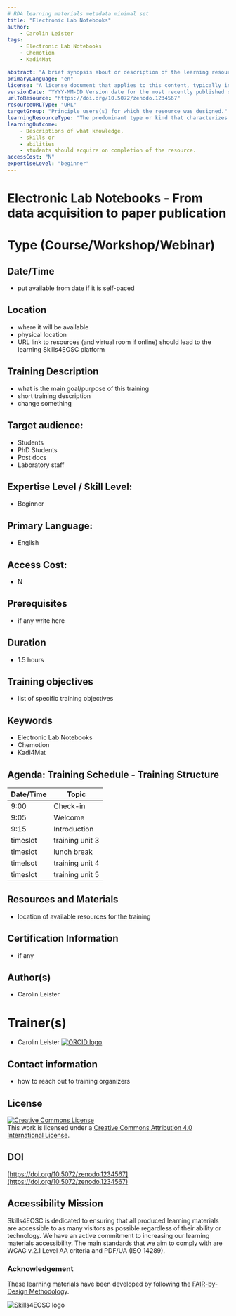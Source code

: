 ```yaml
---
# RDA learning materials metadata minimal set
title: "Electronic Lab Notebooks"
author: 
    - Carolin Leister
tags: 
    - Electronic Lab Notebooks
    - Chemotion 
    - Kadi4Mat

abstract: "A brief synopsis about or description of the learning resource."
primaryLanguage: "en"
license: "A license document that applies to this content, typically indicated by URL"
versionDate: "YYYY-MM-DD Version date for the most recently published or broadcast resource."
urlToResource: "https://doi.org/10.5072/zenodo.1234567"
resourceURLType: "URL"
targetGroup: "Principle users(s) for which the resource was designed."
learningResourceType: "The predominant type or kind that characterizes the learning resource."
learningOutcome: 
    - Descriptions of what knowledge, 
    - skills or 
    - abilities 
    - students should acquire on completion of the resource.
accessCost: "N"
expertiseLevel: "beginner"
---
```


# Electronic Lab Notebooks - From data acquisition to paper publication
# Type (Course/Workshop/Webinar)

## Date/Time
- put available from date if it is self-paced

## Location

- where it will be available
- physical location
- URL link to resources (and virtual room if online) should lead to the learning Skills4EOSC platform

## Training Description

- what is the main goal/purpose of this training
- short training description
- change something

## Target audience:
- Students
- PhD Students
- Post docs
- Laboratory staff
## Expertise Level / Skill Level:
- Beginner

## Primary Language:
- English

## Access Cost:
- N

## Prerequisites
- if any write here

## Duration
- 1.5 hours

## Training objectives

- list of specific training objectives

## Keywords
 - Electronic Lab Notebooks
 - Chemotion 
 - Kadi4Mat


## Agenda: Training Schedule - Training Structure

| Date/Time | Topic             |
|-----------|-------------------|
| 9:00  | Check-in   |
| 9:05  | Welcome   |
| 9:15  | Introduction      |
| timeslot  | training unit 3   |
| timeslot  | lunch break       |
| timelsot  | training unit 4   |
| timeslot  | training unit 5   |

## Resources and Materials

- location of available resources for the training

## Certification Information

- if any

## Author(s)
- Carolin Leister

# Trainer(s)
- Carolin Leister [![ORCID logo](./attachments/orcid_16x16.webp)](https://orcid.org/0000-0002-6940-0024)

## Contact information

- how to reach out to training organizers

## License

<a rel="license" href="http://creativecommons.org/licenses/by/4.0/"><img alt="Creative Commons License" style="border-width:0" src="https://i.creativecommons.org/l/by/4.0/88x31.png" /></a><br />This work is licensed under a <a rel="license" href="http://creativecommons.org/licenses/by/4.0/">Creative Commons Attribution 4.0 International License</a>.

## DOI

[https://doi.org/10.5072/zenodo.1234567](https://doi.org/10.5072/zenodo.1234567)

## Accessibility Mission

Skills4EOSC is dedicated to ensuring that all produced learning materials are accessible to as many visitors as possible regardless of their ability or technology. We have an active commitment to increasing our learning materials accessibility. The main standards that we aim to comply with are WCAG v.2.1 Level AA criteria and PDF/UA (ISO 14289).

### Acknowledgement

These learning materials have been developed by following the [FAIR-by-Design Methodology](https://doi.org/10.5281/zenodo.7875540).

![Skills4EOSC logo](./attachments/skills4eosc.png)